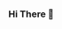 ### Hi There 👋

<!--
**UghNicky/UghNicky** is a ✨ _special_ ✨ repository because its `README.md` (this file) appears on your GitHub profile.

Here are some ideas to get you started:

###- 🔭 I’m currently working on PMMP Plugins...
###- 🌱 I’m currently learning further PHP and JavaScript...
###- 👯 I’m looking to collaborate on PMMP Plugins for Poggit...
###- 🤔 I’m looking for help with JavaScript...
###- 💬 Ask me about anything...
###- 📫 How to reach me: Discord: Nicky ψ#0001...
###- 😄 Pronouns: he/him...
###- ⚡ Fun fact: Developing TekTonic Cores...
-->
